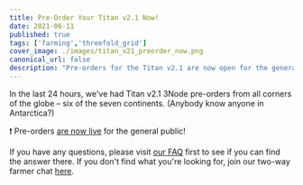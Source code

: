 ```yaml
---
title: Pre-Order Your Titan v2.1 Now!
date: 2021-06-11
published: true
tags: ['farming','threefold_grid']
cover_image: ./images/titan_v21_preorder_now.png
canonical_url: false
description: "Pre-orders for the Titan v2.1 are now open for the general public!"
---
```


In the last 24 hours, we've had Titan v2.1 3Node pre-orders from all corners of the globe – six of the seven continents. (Anybody know anyone in Antarctica?)

❗️ Pre-orders [are now live](https://pre-order.threefold.tech/) for the general public!

If you have any questions, please visit [our FAQ](https://forum.threefold.io/t/nodeshop-pre-order-faq/853) first to see if you can find the answer there. If you don't find what you're looking for, join our two-way farmer chat [here](https://t.me/threefoldfarmers).
